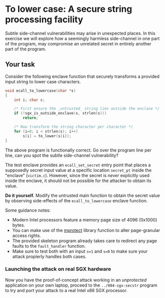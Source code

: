 # To lower case: A secure string processing facility

Subtle side-channel vulnerabilities may arise in unexpected places.  In this
exercise we will explore how a seemingly harmless side-channel in one part of
the program, may compromise an unrelated secret in entirely another part of the
program.

## Your task

Consider the following enclave function that securely transforms a provided
input string to lower case characters.

```C
void ecall_to_lowercase(char *s)
{
    int i; char c;

    /* First ensure the _untrusted_ string lies outside the enclave */
    if (!sgx_is_outside_enclave(s, strlen(s)))
        return;

    /* Now transform the string character per character */
    for (i=0; i < strlen(s); i++)
        s[i] = to_lower(s[i]);
}
```

The above program is functionally correct. Go over the program line per line,
can you spot the subtle side-channel vulnerability?

The test enclave provides an `ecall_set_secret` entry point that places a
supposedly secret input value at a specific location `secret_pt` inside the
"enclave" (`victim.c`).  However, since the secret is _never_ explicitly used
inside the enclave, it should not be possible for the attacker to obtain its
value.

**Do it yourself.** Modify the untrusted main function to obtain the secret
value by observing side-effects of the `ecall_to_lowercase` enclave function.

Some guidance notes:

* Modern Intel processors feature a memory page size of 4096 (0x1000) bytes.
* You can make use of the
    [mprotect](http://man7.org/linux/man-pages/man2/mprotect.2.html) library
    function to alter page-granular access rights.
* The provided skeleton program already takes care to redirect any page faults
    to the `fault_handler` function.
* Make sure to test both with an input `s=1` and `s=0` to make sure your attack
    proplerly handles both cases.

### Launching the attack on real SGX hardware

Now you have the proof-of-concept attack working in an _unprotected_
application on your own laptop, proceed to the `../004-sgx-secstr` program
to try and port your attack to a real Intel x86 SGX processor.
